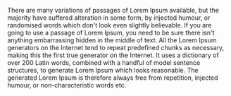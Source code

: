 There are many variations of passages of Lorem Ipsum available, but the majority have suffered alteration in 
some form, by injected humour, or randomised words which don't look even slightly believable. If you are going 
to use a passage of Lorem Ipsum, you need to be sure there isn't anything embarrassing hidden in the middle of 
text. All the Lorem Ipsum generators on the Internet tend to repeat predefined chunks as necessary, making 
this the first true generator on the Internet. It uses a dictionary of over 200 Latin words, combined with a 
handful of model sentence structures, to generate Lorem Ipsum which looks reasonable. The generated Lorem 
Ipsum is therefore always free from repetition, injected humour, or non-characteristic words etc.